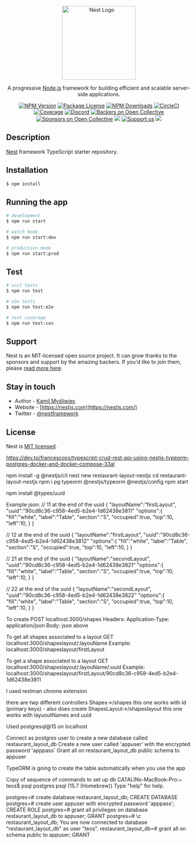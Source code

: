 <p align="center">
  <a href="http://nestjs.com/" target="blank"><img src="https://nestjs.com/img/logo-small.svg" width="200" alt="Nest Logo" /></a>
</p>

[circleci-image]: https://img.shields.io/circleci/build/github/nestjs/nest/master?token=abc123def456
[circleci-url]: https://circleci.com/gh/nestjs/nest

  <p align="center">A progressive <a href="http://nodejs.org" target="_blank">Node.js</a> framework for building efficient and scalable server-side applications.</p>
    <p align="center">
<a href="https://www.npmjs.com/~nestjscore" target="_blank"><img src="https://img.shields.io/npm/v/@nestjs/core.svg" alt="NPM Version" /></a>
<a href="https://www.npmjs.com/~nestjscore" target="_blank"><img src="https://img.shields.io/npm/l/@nestjs/core.svg" alt="Package License" /></a>
<a href="https://www.npmjs.com/~nestjscore" target="_blank"><img src="https://img.shields.io/npm/dm/@nestjs/common.svg" alt="NPM Downloads" /></a>
<a href="https://circleci.com/gh/nestjs/nest" target="_blank"><img src="https://img.shields.io/circleci/build/github/nestjs/nest/master" alt="CircleCI" /></a>
<a href="https://coveralls.io/github/nestjs/nest?branch=master" target="_blank"><img src="https://coveralls.io/repos/github/nestjs/nest/badge.svg?branch=master#9" alt="Coverage" /></a>
<a href="https://discord.gg/G7Qnnhy" target="_blank"><img src="https://img.shields.io/badge/discord-online-brightgreen.svg" alt="Discord"/></a>
<a href="https://opencollective.com/nest#backer" target="_blank"><img src="https://opencollective.com/nest/backers/badge.svg" alt="Backers on Open Collective" /></a>
<a href="https://opencollective.com/nest#sponsor" target="_blank"><img src="https://opencollective.com/nest/sponsors/badge.svg" alt="Sponsors on Open Collective" /></a>
  <a href="https://paypal.me/kamilmysliwiec" target="_blank"><img src="https://img.shields.io/badge/Donate-PayPal-ff3f59.svg"/></a>
    <a href="https://opencollective.com/nest#sponsor"  target="_blank"><img src="https://img.shields.io/badge/Support%20us-Open%20Collective-41B883.svg" alt="Support us"></a>
  <a href="https://twitter.com/nestframework" target="_blank"><img src="https://img.shields.io/twitter/follow/nestframework.svg?style=social&label=Follow"></a>
</p>
  <!--[![Backers on Open Collective](https://opencollective.com/nest/backers/badge.svg)](https://opencollective.com/nest#backer)
  [![Sponsors on Open Collective](https://opencollective.com/nest/sponsors/badge.svg)](https://opencollective.com/nest#sponsor)-->

## Description

[Nest](https://github.com/nestjs/nest) framework TypeScript starter repository.

## Installation

```bash
$ npm install
```

## Running the app

```bash
# development
$ npm run start

# watch mode
$ npm run start:dev

# production mode
$ npm run start:prod
```

## Test

```bash
# unit tests
$ npm run test

# e2e tests
$ npm run test:e2e

# test coverage
$ npm run test:cov
```

## Support

Nest is an MIT-licensed open source project. It can grow thanks to the sponsors and support by the amazing backers. If you'd like to join them, please [read more here](https://docs.nestjs.com/support).

## Stay in touch

- Author - [Kamil Myśliwiec](https://kamilmysliwiec.com)
- Website - [https://nestjs.com](https://nestjs.com/)
- Twitter - [@nestframework](https://twitter.com/nestframework)

## License

Nest is [MIT licensed](LICENSE).


https://dev.to/francescoxx/typescript-crud-rest-api-using-nestjs-typeorm-postgres-docker-and-docker-compose-33al

npm install -g @nestjs/cli
nest new restaurant-layout-nestjs
cd restaurant-layout-nestjs
npm i pg typeorm @nestjs/typeorm @nestjs/config
npm start

npm install @types/uuid

Example json:
// 11 at the end of the uuid
{
  "layoutName":"firstLayout",
  "uuid":"90cd8c36-c958-4ed5-b2e4-1d62438e3811"
  "options":{
    "fill":"white",
    "label":"Table",
    "section":"S",
    "occupied":true,
    "top":10,
    "left":10,
  }
}

// 12 at the end of the uuid
{
  "layoutName":"firstLayout",
  "uuid":"90cd8c36-c958-4ed5-b2e4-1d62438e3812"
  "options":{
    "fill":"white",
    "label":"Table",
    "section":"S",
    "occupied":true,
    "top":10,
    "left":10,
  }
}

// 21 at the end of the uuid
{
  "layoutName":"secondLayout",
  "uuid":"90cd8c36-c958-4ed5-b2e4-1d62438e3821"
  "options":{
    "fill":"white",
    "label":"Table",
    "section":"S",
    "occupied":true,
    "top":10,
    "left":10,
  }
}

// 22 at the end of the uuid
{
  "layoutName":"secondLayout",
  "uuid":"90cd8c36-c958-4ed5-b2e4-1d62438e3822"
  "options":{
    "fill":"white",
    "label":"Table",
    "section":"S",
    "occupied":true,
    "top":10,
    "left":10,
  }
}


To create
POST localhost:3000/shapes
Headers: Application-Type: application/json
Body: json above

To get all shapes associated to a layout
GET localhost:3000/shapeslayout/:layouName
Example: localhost:3000/shapeslayout/firstLayout

To get a shape associated to a layout
GET localhost:3000/shapeslayout/:layouName/:uuid
Example: localhost:3000/shapeslayout/firstLayout/90cd8c36-c958-4ed5-b2e4-1d62438e3811

I used restman chrome extension

there are twp different controllers
Shapes->/shapes this one works with id (primary keys) - also does create
ShapesLayout->/shapeslayout this one works with layuoutNames and uuid

Used postgresql@15 on localhost

Connect as postgres user to create a new database called restaurant_layout_db
Create a new user called 'appuser' with the encrypted password 'apppass'
Grant all on restaurant_layout_db public schema to appuser

TypeORM is going to create the table automatically when you use the app

Copy of sequence of commands to set up db
CATALINs-MacBook-Pro:~ teos$ psql postgres
psql (15.7 (Homebrew))
Type "help" for help.

postgres=# create database restaurant_layout_db;
CREATE DATABASE
postgres=# create user appuser with encrypted password 'apppass';
CREATE ROLE
postgres=# grant all privileges on database restaurant_layout_db to appuser;
GRANT
postgres=# \c restaurant_layout_db;
You are now connected to database "restaurant_layout_db" as user "teos".
restaurant_layout_db=# grant all on schema public to appuser;
GRANT